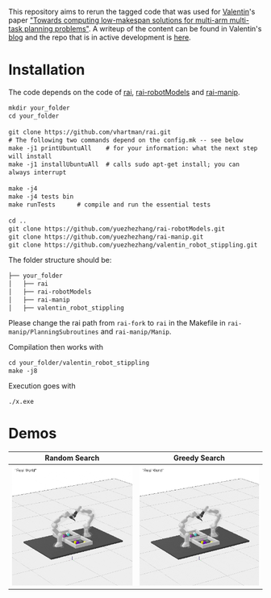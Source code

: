 This repository aims to rerun the tagged code that was used for [Valentin](https://vhartmann.com/)'s paper ["Towards computing low-makespan solutions for multi-arm multi-task planning problems"](https://arxiv.org/abs/2305.17527). A writeup of the content can be found in Valentin's [blog](https://vhartmann.com/low-makespan-tamp/) and the repo that is in active development is [here](https://github.com/vhartman/24-data-gen/tree/master). 

# Installation 
The code depends on the code of [rai](https://github.com/vhartman/rai), [rai-robotModels](https://github.com/vhartman/rai-robotModels) and [rai-manip](https://github.com/vhartman/rai-manip).

```
mkdir your_folder
cd your_folder

git clone https://github.com/vhartman/rai.git
# The following two commands depend on the config.mk -- see below
make -j1 printUbuntuAll    # for your information: what the next step will install
make -j1 installUbuntuAll  # calls sudo apt-get install; you can always interrupt

make -j4
make -j4 tests bin
make runTests      # compile and run the essential tests

cd ..
git clone https://github.com/yuezhezhang/rai-robotModels.git
git clone https://github.com/yuezhezhang/rai-manip.git 
git clone https://github.com/yuezhezhang/valentin_robot_stippling.git
```

The folder structure should be:
```
├── your_folder
│   ├── rai
│   ├── rai-robotModels
│   ├── rai-manip
│   ├── valentin_robot_stippling
```

Please change the rai path from `rai-fork` to `rai` in the Makefile in `rai-manip/PlanningSubroutines` and `rai-manip/Manip`.

Compilation then works with
```
cd your_folder/valentin_robot_stippling
make -j8
```
Execution goes with
```
./x.exe
```

# Demos

| Random Search | Greedy Search |
|---|---|
<img src="./video/bin_picking/random_search.gif" alt="005" style="zoom: 70%;" /> | <img src="./video/bin_picking/greedy_search.gif" alt="004" style="zoom: 70%;" /> |


